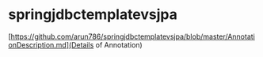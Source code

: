 # springjdbctemplatevsjpa

 
[https://github.com/arun786/springjdbctemplatevsjpa/blob/master/AnnotationDescription.md](Details of Annotation)